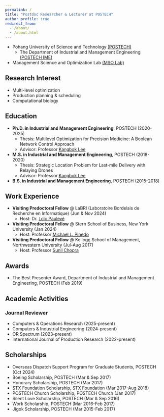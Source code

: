 ```yaml
---
permalink: /
title: "Postdoc Researcher & Lecturer at POSTECH"
author_profile: true
redirect_from: 
  - /about/
  - /about.html
---
```


* Pohang University of Science and Technology [(POSTECH)](https://www.postech.ac.kr/eng/index.do)
  * The Department of Industrial and Management Engineering [(POSTECH IME)](https://ime.postech.ac.kr/en/)
* Management Science and Optimization Lab [(MSO Lab)](https://www.msolab.org/)

## Research Interest

* Multi-level optimization
* Production planning & scheduling
* Computational biology

## Education

* **Ph.D. in Industrial and Management Engineering**, POSTECH (2020-2025)
  * Thesis: Multilevel Optimization for Precision Medicine: A Boolean Network Control Approach
  * Advisor: Professor [Kangbok Lee](https://www.msolab.org/)
* **M.S. in Industrial and Management Engineering**, POSTECH (2018-2020)
  <!-- * Early graduation, The Best Presenter Award (Department of IME, POSTECH) -->
  * Thesis: Strategic Location Problem for Last-mile Delivery with Relaying Drones
  * Advisor: Professor [Kangbok Lee](https://www.msolab.org/)
* **B.S. in Industrial and Management Engineering**, POSTECH (2015-2018)
  <!-- * Early graduation, Summa Cum Laude (2nd place) -->

## Work Experience

* **Visiting Predoctoral Fellow** @ LaBRI (Laboratoire Bordelais de Recherche en Informatique) (Jun & Nov 2024)
  * Host: Dr. [Loïc Paulevé](https://loicpauleve.name/)
* **Visiting Predoctoral Fellow** @ Stern School of Business, New York University (Jan 2024)
  * Host: Professor [Michael L. Pinedo](https://www.stern.nyu.edu/faculty/bio/michael-pinedo)
* **Visiting Predoctoral Fellow** @ Kellogg School of Management, Northwestern University (Jul-Aug 2017)
  * Host: Professor [Sunil Chopra](https://www.kellogg.northwestern.edu/faculty/directory/chopra_sunil/)
<!-- * Intern, PMGROW Corp. (Jul-Aug 2016) -->

## Awards

* The Best Presenter Award, Department of Industrial and Management Engineering, POSTECH (Feb 2019)

## Academic Activities

### Journal Reviewer

* Computers & Operations Research (2025-present)
* Computers & Industrial Engineering (2024-present)
* OR Spectrum (2023-present)
* International Journal of Production Research (2022-present)

## Scholarships

* Overseas Dispatch Support Program for Graduate Students, POSTECH (Oct 2024)
* Boeing Scholarship, POSTECH (Mar & Sep 2017)
* Honorary Scholarship, POSTECH (Mar 2017)
* STX Foundation Scholarship, STX Foundation (Mar 2017-Aug 2018)
* POSTECH Church Scholarship, POSTECH Church (Jan 2017)
* Silent Love Scholarship, POSTECH (Mar & Sep 2016)
* Work Scholarship, POSTECH (Mar 2016-Feb 2017)
* Jigok Scholarship, POSTECH (Mar 2015-Feb 2017)
